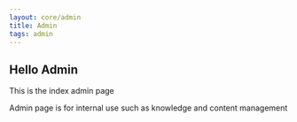 ```yaml
---
layout: core/admin
title: Admin
tags: admin
---
```


## Hello Admin

This is the index admin page

Admin page is for internal use such as knowledge and content management
